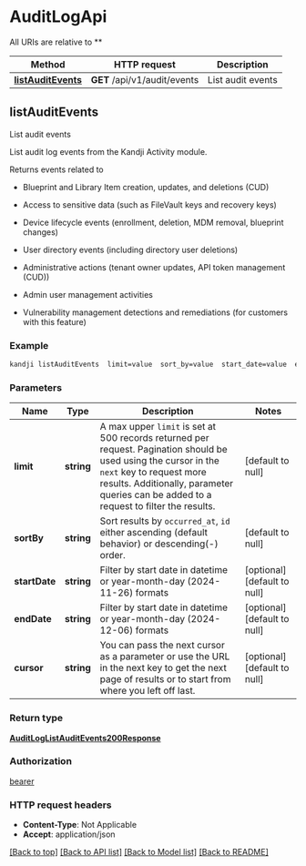 # AuditLogApi

All URIs are relative to **

Method | HTTP request | Description
------------- | ------------- | -------------
[**listAuditEvents**](AuditLogApi.md#listAuditEvents) | **GET** /api/v1/audit/events | List audit events



## listAuditEvents

List audit events

<p>List audit log events from the Kandji Activity module.</p>
<p>Returns events related to</p>
<ul>
<li><p>Blueprint and Library Item creation, updates, and deletions (CUD)</p>
</li>
<li><p>Access to sensitive data (such as FileVault keys and recovery keys)</p>
</li>
<li><p>Device lifecycle events (enrollment, deletion, MDM removal, blueprint changes)</p>
</li>
<li><p>User directory events (including directory user deletions)</p>
</li>
<li><p>Administrative actions (tenant owner updates, API token management (CUD))</p>
</li>
<li><p>Admin user management activities</p>
</li>
<li><p>Vulnerability management detections and remediations (for customers with this feature)</p>
</li>
</ul>

### Example

```bash
kandji listAuditEvents  limit=value  sort_by=value  start_date=value  end_date=value  cursor=value
```

### Parameters


Name | Type | Description  | Notes
------------- | ------------- | ------------- | -------------
 **limit** | **string** | A max upper <code>limit</code> is set at 500 records returned per request. Pagination should be used using the cursor in the <code>next</code> key to request more results. Additionally, parameter queries can be added to a request to filter the results. | [default to null]
 **sortBy** | **string** | Sort results by <code>occurred_at</code>, <code>id</code> either ascending (default behavior) or descending(-) order. | [default to null]
 **startDate** | **string** | Filter by start date in datetime or year-month-day (2024-11-26) formats | [optional] [default to null]
 **endDate** | **string** | Filter by start date in datetime or year-month-day (2024-12-06) formats | [optional] [default to null]
 **cursor** | **string** | You can pass the next cursor as a parameter or use the URL in the next key to get the next page of results or to start from where you left off last. | [optional] [default to null]

### Return type

[**AuditLogListAuditEvents200Response**](AuditLogListAuditEvents200Response.md)

### Authorization

[bearer](../README.md#bearer)

### HTTP request headers

- **Content-Type**: Not Applicable
- **Accept**: application/json

[[Back to top]](#) [[Back to API list]](../README.md#documentation-for-api-endpoints) [[Back to Model list]](../README.md#documentation-for-models) [[Back to README]](../README.md)

